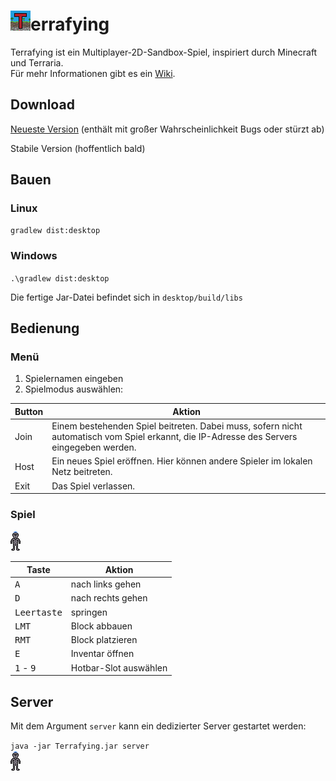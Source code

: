 
# ![icon](https://github.com/Tresonic/Terrafying/blob/main/core/assets/icon.png)errafying
Terrafying ist ein Multiplayer-2D-Sandbox-Spiel, inspiriert durch Minecraft und Terraria.  
Für mehr Informationen gibt es ein [Wiki](https://github.com/Tresonic/Terrafying/wiki).  
## Download
[Neueste Version](https://github.com/Tresonic/Terrafying/releases/download/latest/Terrafying.jar) (enthält mit großer Wahrscheinlichkeit Bugs oder stürzt ab)

Stabile Version (hoffentlich bald)

## Bauen
### Linux
`gradlew dist:desktop`
### Windows
`.\gradlew dist:desktop`

Die fertige Jar-Datei befindet sich in `desktop/build/libs`

## Bedienung
### Menü
1. Spielernamen eingeben
2. Spielmodus auswählen:

Button | Aktion
--- | ---
Join | Einem bestehenden Spiel beitreten. Dabei muss, sofern nicht automatisch vom Spiel erkannt, die IP-Adresse des Servers eingegeben werden.
Host | Ein neues Spiel eröffnen. Hier können andere Spieler im lokalen Netz beitreten.
Exit | Das Spiel verlassen.

### Spiel
![icon](https://github.com/Tresonic/Terrafying/blob/main/core/assets/Ritter-Animation.gif)  

Taste | Aktion
--- | ---
<kbd>A</kbd> | nach links gehen
<kbd>D</kbd> | nach rechts gehen
<kbd>Leertaste</kbd> | springen
<kbd>LMT</kbd> | Block abbauen
<kbd>RMT</kbd> | Block platzieren
<kbd>E</kbd> | Inventar öffnen
<kbd>1</kbd> - <kbd>9</kbd> | Hotbar-Slot auswählen

## Server
Mit dem Argument `server` kann ein dedizierter Server gestartet werden:

`java -jar Terrafying.jar server`  
![icon](https://github.com/Tresonic/Terrafying/blob/main/core/assets/Ritter-Animation.gif)  
